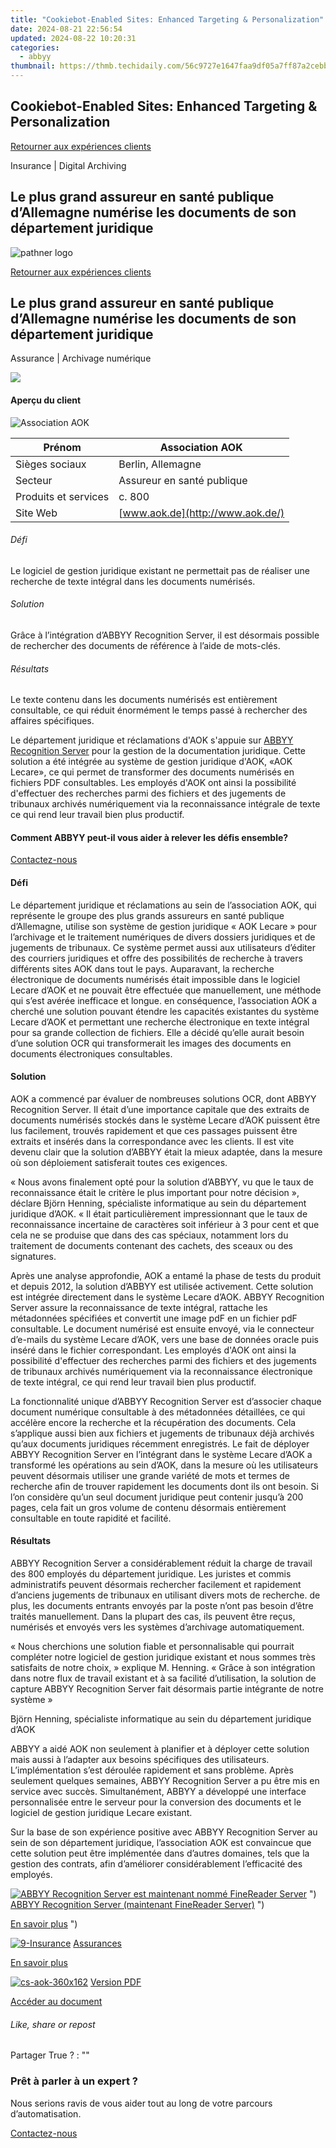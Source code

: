 ```yaml
---
title: "Cookiebot-Enabled Sites: Enhanced Targeting & Personalization"
date: 2024-08-21 22:56:54
updated: 2024-08-22 10:20:31
categories:
  - abbyy
thumbnail: https://thmb.techidaily.com/56c9727e1647faa9df05a7ff87a2cebb670ed94ea60d5a674997e4383f15e6a2.jpg
---
```


## Cookiebot-Enabled Sites: Enhanced Targeting & Personalization

[Retourner aux expériences clients](https://tools.techidaily.com/abbyy/products/)

Insurance | Digital Archiving

## Le plus grand assureur en santé publique d’Allemagne numérise les documents de son département juridique

![pathner logo](https://content.abbyy.com/-/media/project/abbyy/abbyy/logos-white/fr/70585.png?h=40&iar=0&w=120)

[Retourner aux expériences clients](https://tools.techidaily.com/abbyy/products/)

## Le plus grand assureur en santé publique d’Allemagne numérise les documents de son département juridique

Assurance | Archivage numérique 

![](https://static1.abbyy.com/abbyycommedia/16169/cs-aok-556x303.jpg) 

#### Aperçu du client

![Association AOK](https://static2.abbyy.com/abbyycommedia/15833/aok_bv_logo.png) 

| Prénom               | Association AOK                  |
| -------------------- | -------------------------------- |
| Sièges sociaux       | Berlin, Allemagne                |
| Secteur              | Assureur en santé publique       |
| Produits et services | c. 800                           |
| Site Web             | [www.aok.de](http://www.aok.de/) |

###### Défi

Le logiciel de gestion juridique existant ne permettait pas de réaliser une recherche de texte intégral dans les documents numérisés.

###### Solution

Grâce à l’intégration d’ABBYY Recognition Server, il est désormais possible de rechercher des documents de référence à l’aide de mots-clés.

###### Résultats

Le texte contenu dans les documents numérisés est entièrement consultable, ce qui réduit énormément le temps passé à rechercher des affaires spécifiques.

Le département juridique et réclamations d'AOK s'appuie sur [ABBYY Recognition Server](https://tools.techidaily.com/abbyy/products/) pour la gestion de la documentation juridique. Cette solution a été intégrée au système de gestion juridique d'AOK, «AOK Lecare», ce qui permet de transformer des documents numérisés en fichiers PDF consultables. Les employés d'AOK ont ainsi la possibilité d'effectuer des recherches parmi des fichiers et des jugements de tribunaux archivés numériquement via la reconnaissance intégrale de texte ce qui rend leur travail bien plus productif.

#### Comment ABBYY peut-il vous aider à relever les défis ensemble?

[Contactez-nous](https://tools.techidaily.com/abbyy/products/) 

#### Défi

Le département juridique et réclamations au sein de l’association AOK, qui représente le groupe des plus grands assureurs en santé publique d’Allemagne, utilise son système de gestion juridique « AOK Lecare » pour l’archivage et le traitement numériques de divers dossiers juridiques et de jugements de tribunaux. Ce système permet aussi aux utilisateurs d’éditer des courriers juridiques et offre des possibilités de recherche à travers différents sites AOK dans tout le pays. Auparavant, la recherche électronique de documents numérisés était impossible dans le logiciel Lecare d’AOK et ne pouvait être effectuée que manuellement, une méthode qui s’est avérée inefficace et longue. en conséquence, l’association AOK a cherché une solution pouvant étendre les capacités existantes du système Lecare d’AOK et permettant une recherche électronique en texte intégral pour sa grande collection de fichiers. Elle a décidé qu’elle aurait besoin d’une solution OCR qui transformerait les images des documents en documents électroniques consultables.

#### Solution

AOK a commencé par évaluer de nombreuses solutions OCR, dont ABBYY Recognition Server. Il était d’une importance capitale que des extraits de documents numérisés stockés dans le système Lecare d’AOK puissent être lus facilement, trouvés rapidement et que ces passages puissent être extraits et insérés dans la correspondance avec les clients. Il est vite devenu clair que la solution d’ABBYY était la mieux adaptée, dans la mesure où son déploiement satisferait toutes ces exigences.

« Nous avons finalement opté pour la solution d’ABBYY, vu que le taux de reconnaissance était le critère le plus important pour notre décision », déclare Björn Henning, spécialiste informatique au sein du département juridique d’AOK. « Il était particulièrement impressionnant que le taux de reconnaissance incertaine de caractères soit inférieur à 3 pour cent et que cela ne se produise que dans des cas spéciaux, notamment lors du traitement de documents contenant des cachets, des sceaux ou des signatures.

Après une analyse approfondie, AOK a entamé la phase de tests du produit et depuis 2012, la solution d’ABBYY est utilisée activement. Cette solution est intégrée directement dans le système Lecare d’AOK. ABBYY Recognition Server assure la reconnaissance de texte intégral, rattache les métadonnées spécifiées et convertit une image pdF en un fichier pdF consultable. Le document numérisé est ensuite envoyé, via le connecteur d’e-mails du système Lecare d’AOK, vers une base de données oracle puis inséré dans le fichier correspondant. Les employés d'AOK ont ainsi la possibilité d'effectuer des recherches parmi des fichiers et des jugements de tribunaux archivés numériquement via la reconnaissance électronique de texte intégral, ce qui rend leur travail bien plus productif.

La fonctionnalité unique d’ABBYY Recognition Server est d’associer chaque document numérique consultable à des métadonnées détaillées, ce qui accélère encore la recherche et la récupération des documents. Cela s’applique aussi bien aux fichiers et jugements de tribunaux déjà archivés qu’aux documents juridiques récemment enregistrés. Le fait de déployer ABBYY Recognition Server en l’intégrant dans le système Lecare d’AOK a transformé les opérations au sein d’AOK, dans la mesure où les utilisateurs peuvent désormais utiliser une grande variété de mots et termes de recherche afin de trouver rapidement les documents dont ils ont besoin. Si l’on considère qu’un seul document juridique peut contenir jusqu’à 200 pages, cela fait un gros volume de contenu désormais entièrement consultable en toute rapidité et facilité.

#### Résultats

ABBYY Recognition Server a considérablement réduit la charge de travail des 800 employés du département juridique. Les juristes et commis administratifs peuvent désormais rechercher facilement et rapidement d’anciens jugements de tribunaux en utilisant divers mots de recherche. de plus, les documents entrants envoyés par la poste n’ont pas besoin d’être traités manuellement. Dans la plupart des cas, ils peuvent être reçus, numérisés et envoyés vers les systèmes d’archivage automatiquement.

 « Nous cherchions une solution fiable et personnalisable qui pourrait compléter notre logiciel de gestion juridique existant et nous sommes très satisfaits de notre choix, » explique M. Henning. « Grâce à son intégration dans notre flux de travail existant et à sa facilité d’utilisation, la solution de capture ABBYY Recognition Server fait désormais partie intégrante de notre système »

 Björn Henning, spécialiste informatique au sein du département juridique d’AOK

ABBYY a aidé AOK non seulement à planifier et à déployer cette solution mais aussi à l’adapter aux besoins spécifiques des utilisateurs. L’implémentation s’est déroulée rapidement et sans problème. Après seulement quelques semaines, ABBYY Recognition Server a pu être mis en service avec succès. Simultanément, ABBYY a développé une interface personnalisée entre le serveur pour la conversion des documents et le logiciel de gestion juridique Lecare existant.

Sur la base de son expérience positive avec ABBYY Recognition Server au sein de son département juridique, l’association AOK est convaincue que cette solution peut être implémentée dans d’autres domaines, tels que la gestion des contrats, afin d’améliorer considérablement l’efficacité des employés.

[![ABBYY Recognition Server est maintenant nommé FineReader Server](https://static4.abbyy.com/abbyycommedia/20638/11-frs-casepreview.jpg)](https://tools.techidaily.com/abbyy/products/) ") [ABBYY Recognition Server (maintenant FineReader Server)](https://tools.techidaily.com/abbyy/products/) ") 

[En savoir plus](https://tools.techidaily.com/abbyy/products/) ") 

[![9-Insurance](https://static2.abbyy.com/abbyycommedia/14359/9-insurance.jpg)](https://tools.techidaily.com/abbyy/products/) [Assurances](https://tools.techidaily.com/abbyy/products/) 

[En savoir plus](https://tools.techidaily.com/abbyy/products/) 

[![cs-aok-360x162](https://static2.abbyy.com/abbyycommedia/16168/cs-aok-360x162.jpg)](https://static5.abbyy.com/abbyycommedia/17753/cas-client-aok-fr.pdf "Version PDF") [Version PDF](https://static5.abbyy.com/abbyycommedia/17753/cas-client-aok-fr.pdf "Version PDF") 

[Accéder au document](https://static5.abbyy.com/abbyycommedia/17753/cas-client-aok-fr.pdf "Version PDF") 

###### Like, share or repost

Partager  True ?  : "" 

### Prêt à parler à un expert ?

Nous serions ravis de vous aider tout au long de votre parcours d’automatisation.

[Contactez-nous](https://tools.techidaily.com/abbyy/products/)

<ins class="adsbygoogle"
     style="display:block"
     data-ad-format="autorelaxed"
     data-ad-client="ca-pub-7571918770474297"
     data-ad-slot="1223367746"></ins>



<ins class="adsbygoogle"
     style="display:block"
     data-ad-client="ca-pub-7571918770474297"
     data-ad-slot="8358498916"
     data-ad-format="auto"
     data-full-width-responsive="true"></ins>
